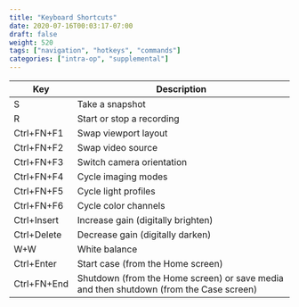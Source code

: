 ```yaml
---
title: "Keyboard Shortcuts"
date: 2020-07-16T00:03:17-07:00
draft: false
weight: 520
tags: ["navigation", "hotkeys", "commands"]
categories: ["intra-op", "supplemental"]
---
```


| Key | Description |
|-----|-------------|
| S | Take a snapshot |
| R | Start or stop a recording |
| Ctrl+FN+F1 | Swap viewport layout |
| Ctrl+FN+F2 | Swap video source |
| Ctrl+FN+F3 | Switch camera orientation |
| Ctrl+FN+F4 | Cycle imaging modes |
| Ctrl+FN+F5 | Cycle light profiles |
| Ctrl+FN+F6 | Cycle color channels |
| Ctrl+Insert | Increase gain (digitally brighten) |
| Ctrl+Delete | Decrease gain (digitally darken) |
| W+W | White balance |
| Ctrl+Enter | Start case (from the Home screen) |
| Ctrl+FN+End | Shutdown (from the Home screen) or save media and then shutdown (from the Case screen) |
